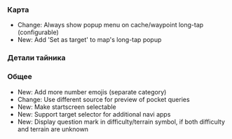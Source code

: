 ### Карта
- Change: Always show popup menu on cache/waypoint long-tap (configurable)
- New: Add 'Set as target' to map's long-tap popup

### Детали тайника

### Общее
- New: Add more number emojis (separate category)
- Change: Use different source for preview of pocket queries
- New: Make startscreen selectable
- New: Support target selector for additional navi apps
- New: Display question mark in difficulty/terrain symbol, if both difficulty and terrain are unknown

